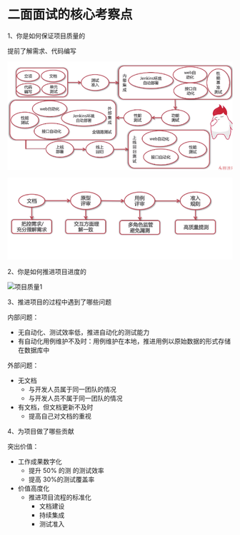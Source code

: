 # 二面面试的核心考察点

1、你是如何保证项目质量的

提前了解需求、代码编写

![项目质量](./image/项目质量.png)



![项目质量1](./image/项目质量1.png)

2、你是如何推进项目进度的

![项目质量1](./image/推进项目进度.png)

3、推进项目的过程中遇到了哪些问题

内部问题：

+ 无自动化、测试效率低，推进自动化的测试能力
+ 有自动化用例维护不及时：用例维护在本地，推进用例以原始数据的形式存储在数据库中

外部问题：

+ 无文档
  + 与开发人员属于同一团队的情况
  + 与开发人员不属于同一团队的情况
+ 有文档，但文档更新不及时
  + 提高自己对文档的重视

4、为项目做了哪些贡献

突出价值：

+ 工作成果数字化
  + 提升 50% 的测 的测试效率
  + 提高 30%的测试覆盖率
+ 价值高度化
  + 推进项目流程的标准化
    + 文档建设
    + 持续集成
    + 测试准入